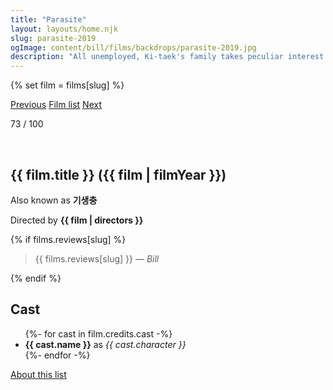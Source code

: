 ```yaml
---
title: "Parasite"
layout: layouts/home.njk
slug: parasite-2019
ogImage: content/bill/films/backdrops/parasite-2019.jpg
description: "All unemployed, Ki-taek's family takes peculiar interest in the wealthy and glamorous Parks for their livelihood until they get entangled in an unexpected incident."
---
```


{% set film = films[slug] %}

<nav class="films">
  <a class="prev" href="../sink-or-swim-2018">Previous</a>
  <a href="../">Film list</a>
  <a class="next" href="../portrait-of-a-lady-on-fire-2019">Next</a>
</nav>

<p>73 / 100</p>

<article class="film">
  <div class="backdrop-and-poster">
    <img class="poster" src="../films/posters/{{ slug }}.jpg" alt="">
    <img class="backdrop" src="../films/backdrops/{{ slug }}.jpg" alt="">
  </div>

  <h1>{{ film.title }} ({{ film | filmYear }})</h1>

  <p>Also known as <strong>기생충</strong></p>

  <p class="director">
    Directed by <strong>{{ film | directors }}</strong>
  </p>

  {% if films.reviews[slug] %}
    <blockquote> 
      {{ films.reviews[slug] }} <em>— Bill</em>
    </blockquote> 
  {% endif %}

  <h2>
    Cast
  </h2>
  <ul>
    {%- for cast in film.credits.cast -%}
      <li>
        <strong>{{ cast.name }}</strong> as <em>{{ cast.character }}</em>
      </li>
    {%- endfor -%}
  </ul>
</article>
<footer>
  <a href="../about">About this list</a>
</footer>

